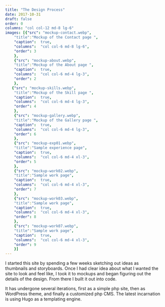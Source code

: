```yaml
---
title: "The Design Process"
date: 2017-10-31
draft: false
order: 0
columns: "col col-12 md-8 lg-6"
images: [{"src": "mockup-contact.webp",
    "title":"Mockup of the Contact page ",
    "caption":  true,
    "columns":  "col col-6 md-8 lg-6",
    "order": 3
    },
    {"src": "mockup-about.webp",
    "title":"Mockup of the About page ",
    "caption":  true,
    "columns":  "col col-6 md-4 lg-3",
    "order": 2
    },
   {"src": "mockup-skills.webp",
    "title":"Mockup of the Skill page ",
    "caption":  true,
    "columns":  "col col-6 md-4 lg-3",
    "order": 4
    },
    {"src": "mockup-gallery.webp",
    "title":"Mockup of the Gallery page ",
    "caption":  true,
    "columns":  "col col-6 md-4 lg-3",
    "order": 6
    },
    {"src": "mockup-exp01.webp",
    "title":"Sample experience page",
    "caption":  true,
    "columns":  "col col-6 md-4 xl-3",
    "order": 5
    },
    {"src": "mockup-work02.webp",
    "title":"Sample work page",
    "caption":  true,
    "columns":  "col col-6 md-4 xl-3",
    "order": 7
    },
    {"src": "mockup-work03.webp",
    "title":"Sample work page",
    "caption":  true,
    "columns":  "col col-6 md-4 xl-3",
    "order": 8
    },
    {"src": "mockup-work07.webp",
    "title":"Sample work page",
    "caption":  true,
    "columns":  "col col-6 md-4 xl-3",
    "order": 9
    }]
---
```

I started this site by spending a few weeks sketching out ideas as thumbnails and storyboards. Once I had clear idea about what I wanted the site to look and feel like, I took it to mockups and began figuring out the details of the design. From there I built it out into code. 

It has undergone several iterations, first as a simple php site, then as WordPress theme, and finally a customized php CMS. The latest incarnation is using Hugo as a templating engine.